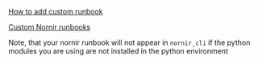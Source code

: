 <a href="https://timeforplanb123.github.io/nornir_cli/useful/#how-to-add-custom-runbook" target="_blank">How to add custom runbook</a>

<a href="https://timeforplanb123.github.io/nornir_cli/examples/#custom-nornir-runbooks" target="_blank">Custom Nornir runbooks</a>

Note, that your nornir runbook will not appear in `nornir_cli` if the python modules you are using are not installed in the python environment
